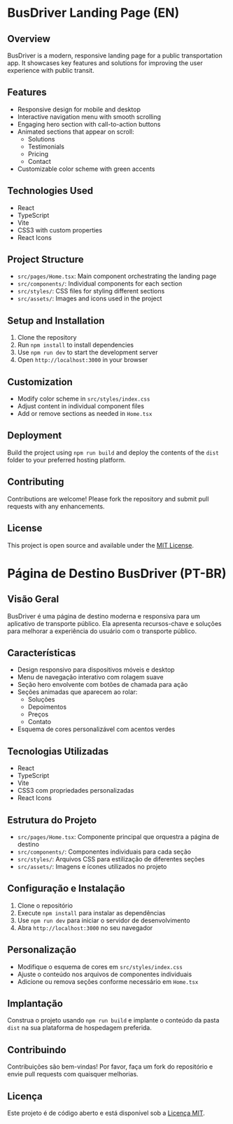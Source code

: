 # BusDriver Landing Page (EN)

## Overview
BusDriver is a modern, responsive landing page for a public transportation app. It showcases key features and solutions for improving the user experience with public transit.

## Features
- Responsive design for mobile and desktop
- Interactive navigation menu with smooth scrolling
- Engaging hero section with call-to-action buttons
- Animated sections that appear on scroll:
  - Solutions
  - Testimonials
  - Pricing
  - Contact
- Customizable color scheme with green accents

## Technologies Used
- React
- TypeScript
- Vite
- CSS3 with custom properties
- React Icons

## Project Structure
- `src/pages/Home.tsx`: Main component orchestrating the landing page
- `src/components/`: Individual components for each section
- `src/styles/`: CSS files for styling different sections
- `src/assets/`: Images and icons used in the project

## Setup and Installation
1. Clone the repository
2. Run `npm install` to install dependencies
3. Use `npm run dev` to start the development server
4. Open `http://localhost:3000` in your browser

## Customization
- Modify color scheme in `src/styles/index.css`
- Adjust content in individual component files
- Add or remove sections as needed in `Home.tsx`

## Deployment
Build the project using `npm run build` and deploy the contents of the `dist` folder to your preferred hosting platform.

## Contributing
Contributions are welcome! Please fork the repository and submit pull requests with any enhancements.

## License
This project is open source and available under the [MIT License](LICENSE).

# Página de Destino BusDriver (PT-BR)

## Visão Geral
BusDriver é uma página de destino moderna e responsiva para um aplicativo de transporte público. Ela apresenta recursos-chave e soluções para melhorar a experiência do usuário com o transporte público.

## Características
- Design responsivo para dispositivos móveis e desktop
- Menu de navegação interativo com rolagem suave
- Seção hero envolvente com botões de chamada para ação
- Seções animadas que aparecem ao rolar:
  - Soluções
  - Depoimentos
  - Preços
  - Contato
- Esquema de cores personalizável com acentos verdes

## Tecnologias Utilizadas
- React
- TypeScript
- Vite
- CSS3 com propriedades personalizadas
- React Icons

## Estrutura do Projeto
- `src/pages/Home.tsx`: Componente principal que orquestra a página de destino
- `src/components/`: Componentes individuais para cada seção
- `src/styles/`: Arquivos CSS para estilização de diferentes seções
- `src/assets/`: Imagens e ícones utilizados no projeto

## Configuração e Instalação
1. Clone o repositório
2. Execute `npm install` para instalar as dependências
3. Use `npm run dev` para iniciar o servidor de desenvolvimento
4. Abra `http://localhost:3000` no seu navegador

## Personalização
- Modifique o esquema de cores em `src/styles/index.css`
- Ajuste o conteúdo nos arquivos de componentes individuais
- Adicione ou remova seções conforme necessário em `Home.tsx`

## Implantação
Construa o projeto usando `npm run build` e implante o conteúdo da pasta `dist` na sua plataforma de hospedagem preferida.

## Contribuindo
Contribuições são bem-vindas! Por favor, faça um fork do repositório e envie pull requests com quaisquer melhorias.

## Licença
Este projeto é de código aberto e está disponível sob a [Licença MIT](LICENSE).
